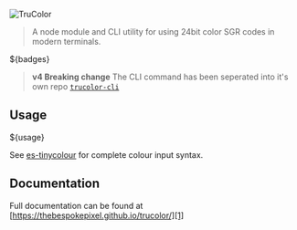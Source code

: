 ![TruColor][logo]
> A node module and CLI utility for using 24bit color SGR codes in modern terminals.

${badges}

> **v4 Breaking change** The CLI command has been seperated into it's own repo [`trucolor-cli`][2]

## Usage

${usage}

See [es-tinycolour][3] for complete colour input syntax. 

## Documentation
Full documentation can be found at [https://thebespokepixel.github.io/trucolor/][1]

[1]: https://thebespokepixel.github.io/trucolor/
[2]: https://github.com/thebespokepixel/truwrap-cli
[3]: https://github.com/thebespokepixel/es-tinycolor
[logo]: https://raw.githubusercontent.com/thebespokepixel/trucolor/master/media/banner.png
